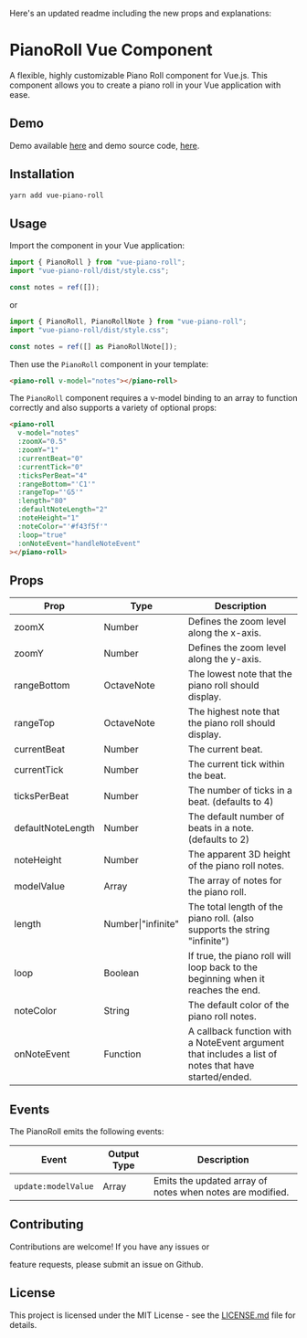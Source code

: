 Here's an updated readme including the new props and explanations:

# PianoRoll Vue Component

A flexible, highly customizable Piano Roll component for Vue.js. This component allows you to create a piano roll in your Vue application with ease.

## Demo

Demo available [here](https://vue-piano-roll.netlify.app/) and demo source code, [here](https://github.com/howardah/vue-piano-roll-demo).

## Installation

```bash
yarn add vue-piano-roll
```

## Usage

Import the component in your Vue application:

```javascript
import { PianoRoll } from "vue-piano-roll";
import "vue-piano-roll/dist/style.css";

const notes = ref([]);
```

or

```typescript
import { PianoRoll, PianoRollNote } from "vue-piano-roll";
import "vue-piano-roll/dist/style.css";

const notes = ref([] as PianoRollNote[]);
```

Then use the `PianoRoll` component in your template:

```html
<piano-roll v-model="notes"></piano-roll>
```

The `PianoRoll` component requires a v-model binding to an array to function correctly and also supports a variety of optional props:

```html
<piano-roll
  v-model="notes"
  :zoomX="0.5"
  :zoomY="1"
  :currentBeat="0"
  :currentTick="0"
  :ticksPerBeat="4"
  :rangeBottom="'C1'"
  :rangeTop="'G5'"
  :length="80"
  :defaultNoteLength="2"
  :noteHeight="1"
  :noteColor="'#f43f5f'"
  :loop="true"
  :onNoteEvent="handleNoteEvent"
></piano-roll>
```

## Props

| Prop              | Type               | Description                                                                                          |
| ----------------- | ------------------ | ---------------------------------------------------------------------------------------------------- |
| zoomX             | Number             | Defines the zoom level along the x-axis.                                                             |
| zoomY             | Number             | Defines the zoom level along the y-axis.                                                             |
| rangeBottom       | OctaveNote         | The lowest note that the piano roll should display.                                                  |
| rangeTop          | OctaveNote         | The highest note that the piano roll should display.                                                 |
| currentBeat       | Number             | The current beat.                                                                                    |
| currentTick       | Number             | The current tick within the beat.                                                                    |
| ticksPerBeat      | Number             | The number of ticks in a beat. (defaults to 4)                                                       |
| defaultNoteLength | Number             | The default number of beats in a note. (defaults to 2)                                               |
| noteHeight        | Number             | The apparent 3D height of the piano roll notes.                                                      |
| modelValue        | Array              | The array of notes for the piano roll.                                                               |
| length            | Number\|"infinite" | The total length of the piano roll. (also supports the string "infinite")                            |
| loop              | Boolean            | If true, the piano roll will loop back to the beginning when it reaches the end.                     |
| noteColor         | String             | The default color of the piano roll notes.                                                           |
| onNoteEvent       | Function           | A callback function with a NoteEvent argument that includes a list of notes that have started/ended. |

## Events

The PianoRoll emits the following events:

| Event               | Output Type | Description                                               |
| ------------------- | ----------- | --------------------------------------------------------- |
| `update:modelValue` | Array       | Emits the updated array of notes when notes are modified. |

## Contributing

Contributions are welcome! If you have any issues or

feature requests, please submit an issue on Github.

## License

This project is licensed under the MIT License - see the [LICENSE.md](LICENSE.md) file for details.
